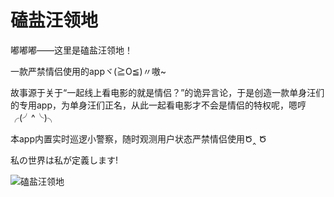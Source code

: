 # 磕盐汪领地

嘟嘟嘟——这里是磕盐汪领地！

一款严禁情侣使用的appヾ(≧O≦)〃嗷~

故事源于关于“一起线上看电影的就是情侣？”的诡异言论，于是创造一款单身汪们的专用app，为单身汪们正名，从此一起看电影才不会是情侣的特权呢，嗯哼╭(╯^╰)╮

本app内置实时巡逻小警察，随时观测用户状态严禁情侣使用Ծ‸ Ծ

私の世界は私が定義します!

![磕盐汪领地](https://img-blog.csdnimg.cn/20210313145323149.png?x-oss-process=image/watermark,type_ZmFuZ3poZW5naGVpdGk,shadow_10,text_aHR0cHM6Ly9ibG9nLmNzZG4ubmV0L3FxXzMzNTQ4NzQ3,size_16,color_FFFFFF,t_70)
